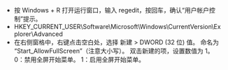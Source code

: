 * 按 Windows + R 打开运行窗口，输入 regedit，按回车，确认“用户帐户控制”提示。
* HKEY_CURRENT_USER\Software\Microsoft\Windows\CurrentVersion\Explorer\Advanced
* 在右侧窗格中，右键点击空白处，选择 新建 > DWORD (32 位) 值。
命名为 “Start_AllowFullScreen”（注意大小写）。
双击新建的项，设置数值为 1。
0：禁用全屏开始菜单。
1：启用全屏开始菜单。
  
